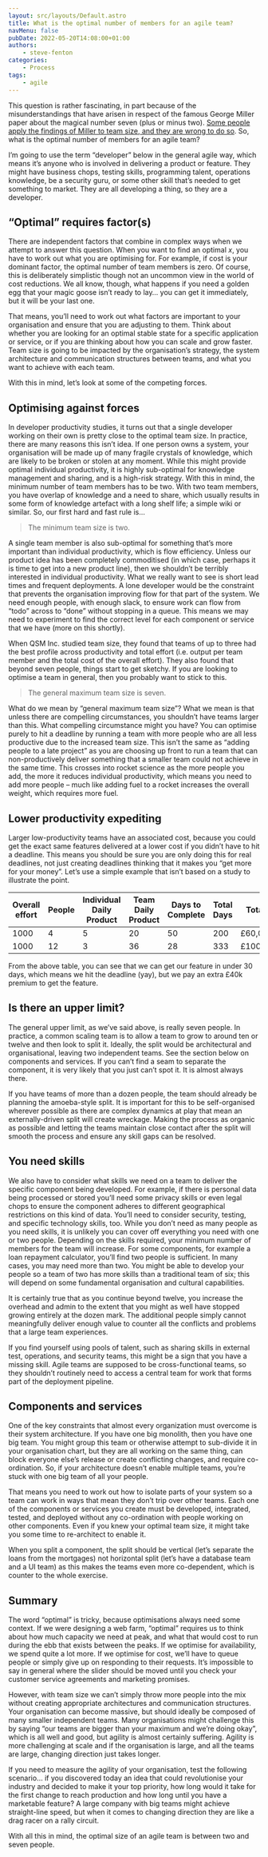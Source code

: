 ```yaml
---
layout: src/layouts/Default.astro
title: What is the optimal number of members for an agile team?
navMenu: false
pubDate: 2022-05-20T14:08:00+01:00
authors:
    - steve-fenton
categories:
    - Process
tags:
    - agile
---
```


This question is rather fascinating, in part because of the misunderstandings that have arisen in respect of the famous George Miller paper about the magical number seven (plus or minus two). [Some people apply the findings of Miller to team size, and they are wrong to do so](/2015/06/the-magical-number-of-misunderstandings/). So, what is the optimal number of members for an agile team?

I’m going to use the term “developer” below in the general agile way, which means it’s anyone who is involved in delivering a product or feature. They might have business chops, testing skills, programming talent, operations knowledge, be a security guru, or some other skill that’s needed to get something to market. They are all developing a thing, so they are a developer.

## “Optimal” requires factor(s)

There are independent factors that combine in complex ways when we attempt to answer this question. When you want to find an optimal *x*, you have to work out what you are optimising for. For example, if cost is your dominant factor, the optimal number of team members is zero. Of course, this is deliberately simplistic though not an uncommon view in the world of cost reductions. We all know, though, what happens if you need a golden egg that your magic goose isn’t ready to lay… you can get it immediately, but it will be your last one.

That means, you’ll need to work out what factors are important to your organisation and ensure that you are adjusting to them. Think about whether you are looking for an optimal stable state for a specific application or service, or if you are thinking about how you can scale and grow faster. Team size is going to be impacted by the organisation’s strategy, the system architecture and communication structures between teams, and what you want to achieve with each team.

With this in mind, let’s look at some of the competing forces.

## Optimising against forces

In developer productivity studies, it turns out that a single developer working on their own is pretty close to the optimal team size. In practice, there are many reasons this isn’t idea. If one person owns a system, your organisation will be made up of many fragile crystals of knowledge, which are likely to be broken or stolen at any moment. While this might provide optimal individual productivity, it is highly sub-optimal for knowledge management and sharing, and is a high-risk strategy. With this in mind, the minimum number of team members has to be two. With two team members, you have overlap of knowledge and a need to share, which usually results in some form of knowledge artefact with a long shelf life; a simple wiki or similar. So, our first hard and fast rule is…

> The minimum team size is two.

A single team member is also sub-optimal for something that’s more important than individual productivity, which is flow efficiency. Unless our product idea has been completely commoditised (in which case, perhaps it is time to get into a new product line), then we shouldn’t be terribly interested in individual productivity. What we really want to see is short lead times and frequent deployments. A lone developer would be the constraint that prevents the organisation improving flow for that part of the system. We need enough people, with enough slack, to ensure work can flow from “todo” across to “done” without stopping in a queue. This means we may need to experiment to find the correct level for each component or service that we have (more on this shortly).

When QSM Inc. studied team size, they found that teams of up to three had the best profile across productivity and total effort (i.e. output per team member and the total cost of the overall effort). They also found that beyond seven people, things start to get sketchy. If you are looking to optimise a team in general, then you probably want to stick to this.

> The general maximum team size is seven.

What do we mean by “general maximum team size”? What we mean is that unless there are compelling circumstances, you shouldn’t have teams larger than this. What compelling circumstance might you have? You can optimise purely to hit a deadline by running a team with more people who are all less productive due to the increased team size. This isn’t the same as “adding people to a late project” as you are choosing up front to run a team that can non-productively deliver something that a smaller team could not achieve in the same time. This crosses into rocket science as the more people you add, the more it reduces individual productivity, which means you need to add more people – much like adding fuel to a rocket increases the overall weight, which requires more fuel.

## Lower productivity expediting

Larger low-productivity teams have an associated cost, because you could get the exact same features delivered at a lower cost if you didn’t have to hit a deadline. This means you should be sure you are only doing this for real deadlines, not just creating deadlines thinking that it makes you “get more for your money”. Let’s use a simple example that isn’t based on a study to illustrate the point.

| Overall effort | People | Individual Daily Product | Team Daily Product | Days to Complete | Total Days | Total Cost |
|---|---|---|---|---|---|---|
| 1000 | 4 | 5 | 20 | 50 | 200 | £60,000.00 |
| 1000 | 12 | 3 | 36 | 28 | 333 | £100,000.00 |

From the above table, you can see that we can get our feature in under 30 days, which means we hit the deadline (yay), but we pay an extra £40k premium to get the feature.

## Is there an upper limit?

The general upper limit, as we’ve said above, is really seven people. In practice, a common scaling team is to allow a team to grow to around ten or twelve and then look to split it. Ideally, the split would be architectural and organisational, leaving two independent teams. See the section below on components and services. If you can’t find a seam to separate the component, it is very likely that you just can’t spot it. It is almost always there.

If you have teams of more than a dozen people, the team should already be planning the amoeba-style split. It is important for this to be self-organised wherever possible as there are complex dynamics at play that mean an externally-driven split will create wreckage. Making the process as organic as possible and letting the teams maintain close contact after the split will smooth the process and ensure any skill gaps can be resolved.

## You need skills

We also have to consider what skills we need on a team to deliver the specific component being developed. For example, if there is personal data being processed or stored you’ll need some privacy skills or even legal chops to ensure the component adheres to different geographical restrictions on this kind of data. You’ll need to consider security, testing, and specific technology skills, too. While you don’t need as many people as you need skills, it is unlikely you can cover off everything you need with one or two people. Depending on the skills required, your minimum number of members for the team will increase. For some components, for example a loan repayment calculator, you’ll find two people is sufficient. In many cases, you may need more than two. You might be able to develop your people so a team of two has more skills than a traditional team of six; this will depend on some fundamental organisation and cultural capabilities.

It is certainly true that as you continue beyond twelve, you increase the overhead and admin to the extent that you might as well have stopped growing entirely at the dozen mark. The additional people simply cannot meaningfully deliver enough value to counter all the conflicts and problems that a large team experiences.

If you find yourself using pools of talent, such as sharing skills in external test, operations, and security teams, this might be a sign that you have a missing skill. Agile teams are supposed to be cross-functional teams, so they shouldn’t routinely need to access a central team for work that forms part of the deployment pipeline.

## Components and services

One of the key constraints that almost every organization must overcome is their system architecture. If you have one big monolith, then you have one big team. You might group this team or otherwise attempt to sub-divide it in your organisation chart, but they are all working on the same thing, can block everyone else’s release or create conflicting changes, and require co-ordination. So, if your architecture doesn’t enable multiple teams, you’re stuck with one big team of all your people.

That means you need to work out how to isolate parts of your system so a team can work in ways that mean they don’t trip over other teams. Each one of the components or services you create must be developed, integrated, tested, and deployed without any co-ordination with people working on other components. Even if you knew your optimal team size, it might take you some time to re-architect to enable it.

When you split a component, the split should be vertical (let’s separate the loans from the mortgages) not horizontal split (let’s have a database team and a UI team) as this makes the teams even more co-dependent, which is counter to the whole exercise.

## Summary

The word “optimal” is tricky, because optimisations always need some context. If we were designing a web farm, “optimal” requires us to think about how much capacity we need at peak, and what that would cost to run during the ebb that exists between the peaks. If we optimise for availability, we spend quite a lot more. If we optimise for cost, we’ll have to queue people or simply give up on responding to their requests. It’s impossible to say in general where the slider should be moved until you check your customer service agreements and marketing promises.

However, with team size we can’t simply throw more people into the mix without creating appropriate architectures and communication structures. Your organisation can become massive, but should ideally be composed of many smaller independent teams. Many organisations might challenge this by saying “our teams are bigger than your maximum and we’re doing okay”, which is all well and good, but agility is almost certainly suffering. Agility is more challenging at scale and if the organisation is large, and all the teams are large, changing direction just takes longer.

If you need to measure the agility of your organisation, test the following scenario… if you discovered today an idea that could revolutionise your industry and decided to make it your top priority, how long would it take for the first change to reach production and how long until you have a marketable feature? A large company with big teams might achieve straight-line speed, but when it comes to changing direction they are like a drag racer on a rally circuit.

With all this in mind, the optimal size of an agile team is between two and seven people.